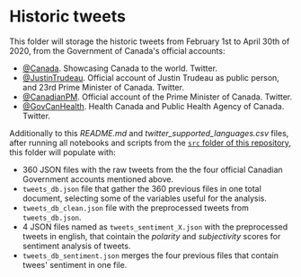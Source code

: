 # Historic tweets
This folder will storage the historic tweets from February 1st to April 30th of 2020, from the Government of Canada's official accounts:

- [@Canada](https://twitter.com/canada?lang=en). Showcasing Canada to the world. Twitter.
- [@JustinTrudeau](https://twitter.com/JustinTrudeau?s=20). Official account of Justin Trudeau as public person, and 23rd Prime Minister of Canada. Twitter.
- [@CanadianPM](https://twitter.com/CanadianPM). Official account of the Prime Minister of Canada. Twitter.
- [@GovCanHealth](https://twitter.com/govcanhealth?lang=en). Health Canada and Public Health Agency of Canada. Twitter.

Additionally to this _README.md_ and _twitter_supported_languages.csv_ files, after running all notebooks and scripts from the [`src` folder of this repository](https://github.com/vcuspinera/Canada_response_covid/tree/master/src), this folder will populate with:
- 360 JSON files with the raw tweets from the the four official Canadian Government accounts mentioned above.
- `tweets_db.json` file that gather the 360 previous files in one total document, selecting some of the variables useful for the analysis.
- `tweets_db_clean.json` file with the preprocessed tweets from `tweets_db.json`.
- 4 JSON files named as `tweets_sentiment_X.json` with the preprocessed tweets in english, that cointain the _polarity_ and _subjectivity_ scores for sentiment analysis of tweets.
- `tweets_db_sentiment.json` merges the four previous files that contain twees' sentiment in one file.
